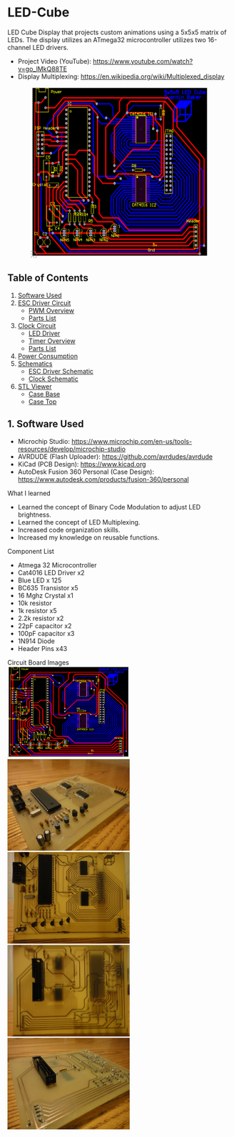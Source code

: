 # LED-Cube

LED Cube Display that projects custom animations using a 5x5x5 matrix of LEDs. The display utilizes an ATmega32 microcontroller utilizes two 16-channel LED drivers.

- Project Video (YouTube): https://www.youtube.com/watch?v=go_lMkQ88TE
- Display Multiplexing: https://en.wikipedia.org/wiki/Multiplexed_display

<div align="center">
  <img src="images/PCB_Layout.png" width = "400" height = "384">
</div>

<h2> Table of Contents</h2>

1. [Software Used](#software)
2. [ESC Driver Circuit](#escdriver)
    - [PWM Overview](#escpwm)
    - [Parts List](#escpartslist) 
3. [Clock Circuit](#clockcircuit)
    - [LED Driver](#leddriver)
    - [Timer Overview](#clocktimer) 
    - [Parts List](#clockpartslist) 
4. [Power Consumption](#powerconsumption)
5. [Schematics](#schematics)
    - [ESC Driver Schematic](#escschematic)
    - [Clock Schematic](#clockschematic)
6. [STL Viewer](#stlviewer)
    - [Case Base](#casebase)
    - [Case Top](#casetop)

## 1. Software Used<a name="software"></a>
- Microchip Studio: https://www.microchip.com/en-us/tools-resources/develop/microchip-studio
- AVRDUDE (Flash Uploader): https://github.com/avrdudes/avrdude
- KiCad (PCB Design): https://www.kicad.org
- AutoDesk Fusion 360 Personal (Case Design): https://www.autodesk.com/products/fusion-360/personal
  
What I learned
* Learned the concept of Binary Code Modulation to adjust LED brightness.
* Learned the concept of LED Multiplexing.
* Increased code organization skills.
* Increased my knowledge on reusable functions.

Component List
* Atmega 32 Microcontroller
* Cat4016 LED Driver x2
* Blue LED x 125
* BC635 Transistor x5
* 16 Mghz Crystal x1
* 10k resistor
* 1k resistor x5
* 2.2k resistor x2
* 22pF capacitor x2
* 100pF capacitor x3
* 1N914 Diode
* Header Pins x43


Circuit Board Images  
<img src = "images/PCB_Layout.png" width = "274" height = "205">
<img src = "images/DSC03021.jpg" width = "274" height = "205">
<img src = "images/DSC03022.jpg" width = "274" height = "205">
<img src = "images/DSC03023.jpg" width = "274" height = "205">
<img src = "images/DSC03024.jpg" width = "274" height = "205">

